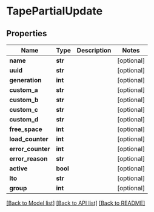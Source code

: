 # TapePartialUpdate

## Properties

Name | Type | Description | Notes
------------ | ------------- | ------------- | -------------
**name** | **str** |  | [optional] 
**uuid** | **str** |  | [optional] 
**generation** | **int** |  | [optional] 
**custom_a** | **str** |  | [optional] 
**custom_b** | **str** |  | [optional] 
**custom_c** | **str** |  | [optional] 
**custom_d** | **str** |  | [optional] 
**free_space** | **int** |  | [optional] 
**load_counter** | **int** |  | [optional] 
**error_counter** | **int** |  | [optional] 
**error_reason** | **str** |  | [optional] 
**active** | **bool** |  | [optional] 
**lto** | **str** |  | [optional] 
**group** | **int** |  | [optional] 

[[Back to Model list]](../#documentation-for-models) [[Back to API list]](../#documentation-for-api-endpoints) [[Back to README]](../)


